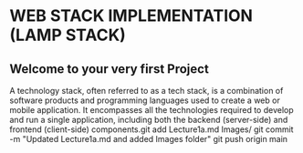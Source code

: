 # WEB STACK IMPLEMENTATION (LAMP STACK)

## Welcome to your very first Project

A technology stack, often referred to as a tech stack, is a combination of software products and programming languages used to create a web or mobile application. It encompasses all the technologies required to develop and run a single application, including both the backend (server-side) and frontend (client-side) components.git add Lecture1a.md Images/
git commit -m "Updated Lecture1a.md and added Images folder"
git push origin main
